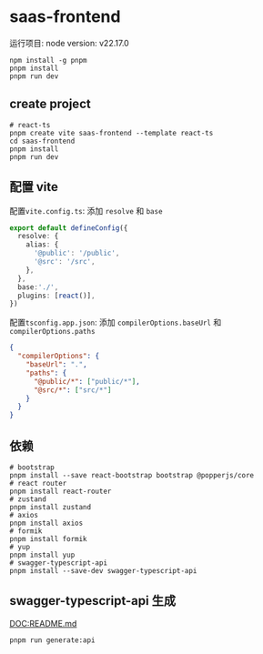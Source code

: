 # saas-frontend

运行项目: node version: v22.17.0

```shell
npm install -g pnpm
pnpm install
pnpm run dev
```

## create project

```shell
# react-ts
pnpm create vite saas-frontend --template react-ts
cd saas-frontend
pnpm install
pnpm run dev
```

## 配置 vite

配置`vite.config.ts`: 添加 `resolve` 和 `base`

```ts
export default defineConfig({
  resolve: {
    alias: {
      '@public': '/public',
      '@src': '/src',
    },
  },
  base:'./',
  plugins: [react()],
})

```

配置`tsconfig.app.json`: 添加 `compilerOptions.baseUrl` 和 `compilerOptions.paths`

```json
{
  "compilerOptions": {
    "baseUrl": ".",
    "paths": {
      "@public/*": ["public/*"],
      "@src/*": ["src/*"]
    }
  }
}
```

## 依赖

```shell
# bootstrap
pnpm install --save react-bootstrap bootstrap @popperjs/core
# react router
pnpm install react-router
# zustand
pnpm install zustand
# axios
pnpm install axios
# formik
pnpm install formik
# yup
pnpm install yup
# swagger-typescript-api
pnpm install --save-dev swagger-typescript-api
```

## swagger-typescript-api 生成

[DOC:README.md](./src/apis/README.md)

```shell
pnpm run generate:api
```



